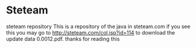 # Steteam
steteam repository
This is a repository of the java in steteam.com
if you see this you may go to http://steteam.com/col.jsp?id=114 to download the update data 0.0012.pdf.
thanks for reading this
